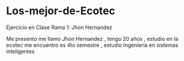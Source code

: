 # Los-mejor-de-Ecotec

Ejercicio en Clase Rama 1: Jhon Hernandez

Me presento me llamo Jhon Hernandez , tengo 20 años , estudio en la ecotec
me encuentro es 4to semestre , estudio Ingenieria en sistemas inteligentes

